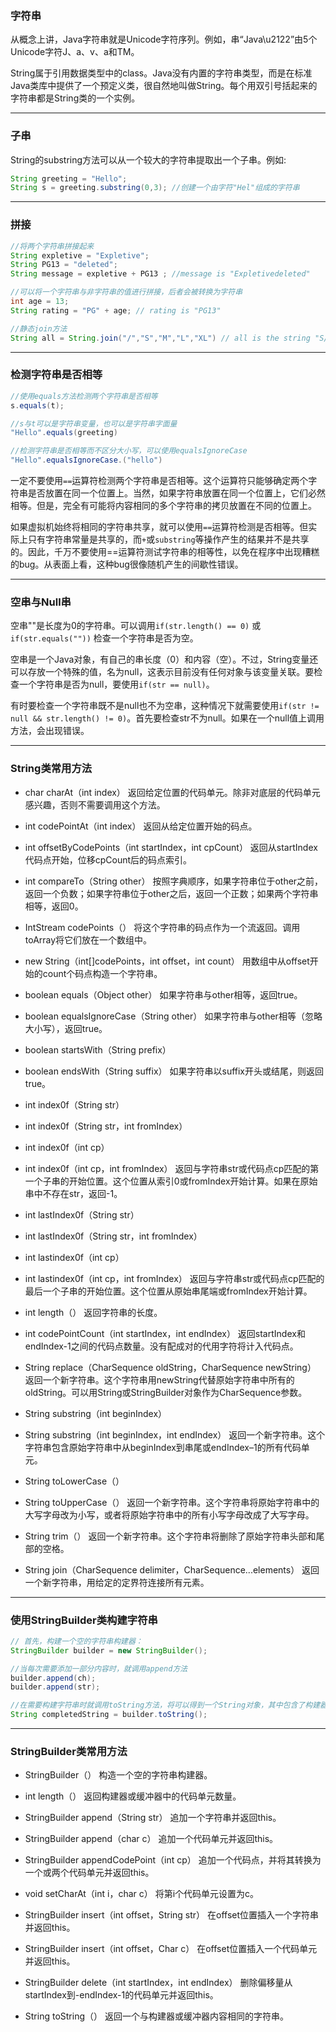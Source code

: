 ### 字符串

从概念上讲，Java字符串就是Unicode字符序列。例如，串“Java\u2122”由5个Unicode字符J、a、v、a和TM。

String属于引用数据类型中的class。Java没有内置的字符串类型，而是在标准Java类库中提供了一个预定义类，很自然地叫做String。每个用双引号括起来的字符串都是String类的一个实例。

***

### 子串

String的substring方法可以从一个较大的字符串提取出一个子串。例如:
```java
String greeting = "Hello";
String s = greeting.substring(0,3); //创建一个由字符"Hel"组成的字符串
```

***

### 拼接

```java
//将两个字符串拼接起来
String expletive = "Expletive";
String PG13 = "deleted";
String message = expletive + PG13 ; //message is "Expletivedeleted"

//可以将一个字符串与非字符串的值进行拼接，后者会被转换为字符串
int age = 13;
String rating = "PG" + age; // rating is "PG13"

//静态join方法
String all = String.join("/","S","M","L","XL") // all is the string "S/M/L/XL"
```

***

### 检测字符串是否相等

```java
//使用equals方法检测两个字符串是否相等
s.equals(t); 

//s与t可以是字符串变量，也可以是字符串字面量
"Hello".equals(greeting)

//检测字符串是否相等而不区分大小写，可以使用equalsIgnoreCase
"Hello".equalsIgnoreCase.("hello")
```

一定不要使用`==`运算符检测两个字符串是否相等。这个运算符只能够确定两个字符串是否放置在同一个位置上。当然，如果字符串放置在同一个位置上，它们必然相等。但是，完全有可能将内容相同的多个字符串的拷贝放置在不同的位置上。
 
如果虚拟机始终将相同的字符串共享，就可以使用`==`运算符检测是否相等。但实际上只有字符串常量是共享的，而`+`或`substring`等操作产生的结果并不是共享的。因此，千万不要使用==运算符测试字符串的相等性，以免在程序中出现糟糕的bug。从表面上看，这种bug很像随机产生的间歇性错误。

***

### 空串与Null串

空串""是长度为0的字符串。可以调用``if(str.length() == 0)`` 或 `if(str.equals(""))` 检查一个字符串是否为空。

空串是一个Java对象，有自己的串长度（0）和内容（空）。不过，String变量还可以存放一个特殊的值，名为null，这表示目前没有任何对象与该变量关联。要检查一个字符串是否为null，要使用`if(str == null)`。
 
有时要检查一个字符串既不是null也不为空串，这种情况下就需要使用``if(str != null && str.length() != 0)``。首先要检查str不为null。如果在一个null值上调用方法，会出现错误。

***

### String类常用方法

+ char charAt（int index）
返回给定位置的代码单元。除非对底层的代码单元感兴趣，否则不需要调用这个方法。

+ int codePointAt（int index）
返回从给定位置开始的码点。

+ int offsetByCodePoints（int startIndex，int cpCount）
返回从startIndex代码点开始，位移cpCount后的码点索引。

+ int compareTo（String other）
按照字典顺序，如果字符串位于other之前，返回一个负数；如果字符串位于other之后，返回一个正数；如果两个字符串相等，返回0。

+ IntStream codePoints（）
将这个字符串的码点作为一个流返回。调用toArray将它们放在一个数组中。

+ new String（int[]codePoints，int offset，int count）
用数组中从offset开始的count个码点构造一个字符串。

+ boolean equals（Object other）
如果字符串与other相等，返回true。

+ boolean equalsIgnoreCase（String other）
如果字符串与other相等（忽略大小写），返回true。

+ boolean startsWith（String prefix）
+ boolean endsWith（String suffix）
如果字符串以suffix开头或结尾，则返回true。

+ int index0f（String str）
+ int index0f（String str，int fromIndex）
+ int index0f（int cp）
+ int index0f（int cp，int fromIndex）
返回与字符串str或代码点cp匹配的第一个子串的开始位置。这个位置从索引0或fromIndex开始计算。如果在原始串中不存在str，返回-1。

+ int lastIndex0f（String str）
+ int lastIndex0f（String str，int fromIndex）
+ int lastindex0f（int cp）
+ int lastindex0f（int cp，int fromIndex）
返回与字符串str或代码点cp匹配的最后一个子串的开始位置。这个位置从原始串尾端或fromIndex开始计算。

+ int length（）
返回字符串的长度。

+ int codePointCount（int startIndex，int endIndex）
返回startIndex和endIndex-1之间的代码点数量。没有配成对的代用字符将计入代码点。

+ String replace（CharSequence oldString，CharSequence newString）
返回一个新字符串。这个字符串用newString代替原始字符串中所有的oldString。可以用String或StringBuilder对象作为CharSequence参数。

+ String substring（int beginIndex）
+ String substring（int beginIndex，int endIndex）
返回一个新字符串。这个字符串包含原始字符串中从beginIndex到串尾或endIndex–1的所有代码单元。

+ String toLowerCase（）
+ String toUpperCase（）
返回一个新字符串。这个字符串将原始字符串中的大写字母改为小写，或者将原始字符串中的所有小写字母改成了大写字母。

+ String trim（）
返回一个新字符串。这个字符串将删除了原始字符串头部和尾部的空格。

+ String join（CharSequence delimiter，CharSequence...elements）
返回一个新字符串，用给定的定界符连接所有元素。

***

### 使用StringBuilder类构建字符串

```java
// 首先，构建一个空的字符串构建器：
StringBuilder builder = new StringBuilder();

//当每次需要添加一部分内容时，就调用append方法
builder.append(ch);
builder.append(str);

//在需要构建字符串时就调用toString方法，将可以得到一个String对象，其中包含了构建器中的字符
String completedString = builder.toString();
```

***

### StringBuilder类常用方法

+ StringBuilder（）
构造一个空的字符串构建器。

+ int length（）
返回构建器或缓冲器中的代码单元数量。

+ StringBuilder append（String str）
追加一个字符串并返回this。

+ StringBuilder append（char c）
追加一个代码单元并返回this。

+ StringBuilder appendCodePoint（int cp）
追加一个代码点，并将其转换为一个或两个代码单元并返回this。

+ void setCharAt（int i，char c）
将第i个代码单元设置为c。

+ StringBuilder insert（int offset，String str）
在offset位置插入一个字符串并返回this。

+ StringBuilder insert（int offset，Char c）
在offset位置插入一个代码单元并返回this。

+ StringBuilder delete（int startIndex，int endIndex）
删除偏移量从startIndex到-endIndex-1的代码单元并返回this。

+ String toString（）
返回一个与构建器或缓冲器内容相同的字符串。
